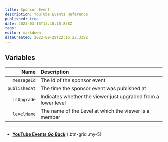 ```yaml
---
title: Sponsor Event
description: YouTube Events Reference
published: true
date: 2023-03-16T13:10:10.858Z
tags: 
editor: markdown
dateCreated: 2022-09-29T22:15:22.339Z
---
```


## Variables
Name | Description
----:|:------------
`messageId` | The id of the sponsor event
`publishedAt` | The time the sponsor event was published at
`isUpgrade` | Indicates whether the viewer just upgraded from a lower level
`levelName` | The name of the Level at which the viewer is a member

---

- [<i class="mdi mdi-chevron-left"></i>**YouTube Events *Go Back***](/Platforms/YouTube/Events)
{.btn-grid .my-5}